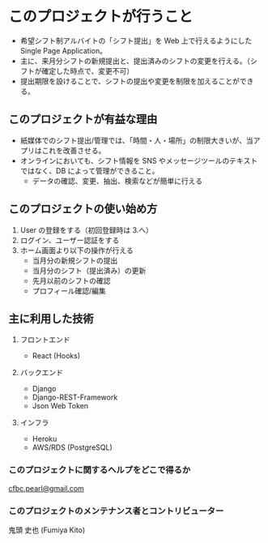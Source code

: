 # このプロジェクトが行うこと

- 希望シフト制アルバイトの「シフト提出」を Web 上で行えるようにした Single Page Application。
- 主に、来月分シフトの新規提出と、提出済みのシフトの変更を行える。（シフトが確定した時点で、変更不可）
- 提出期限を設けることで、シフトの提出や変更を制限を加えることができる。

## このプロジェクトが有益な理由

- 紙媒体でのシフト提出/管理では、「時間・人・場所」の制限大きいが、当アプリはこれを改善させる。
- オンラインにおいても、シフト情報を SNS やメッセージツールのテキストではなく、DB によって管理ができること。
  - データの確認、変更、抽出、検索などが簡単に行える

## このプロジェクトの使い始め方

1. User の登録をする（初回登録時は 3.へ）
2. ログイン、ユーザー認証をする
3. ホーム画面より以下の操作が行える
   - 当月分の新規シフトの提出
   - 当月分のシフト（提出済み）の更新
   - 先月以前のシフトの確認
   - プロフィール確認/編集

## 主に利用した技術

1. フロントエンド

   - React (Hooks)

2. バックエンド

   - Django
   - Django-REST-Framework
   - Json Web Token

3. インフラ
   - Heroku
   - AWS/RDS (PostgreSQL)

### このプロジェクトに関するヘルプをどこで得るか

cfbc.pearl@gmail.com

### このプロジェクトのメンテナンス者とコントリビューター

鬼頭 史也 (Fumiya Kito)
